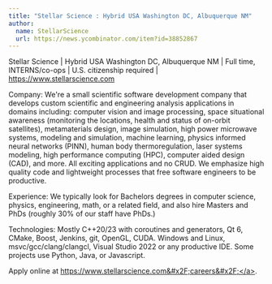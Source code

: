 ```yaml
---
title: "Stellar Science : Hybrid USA Washington DC, Albuquerque NM"
author:
  name: StellarScience
  url: https://news.ycombinator.com/item?id=38852867
---
```

Stellar Science | Hybrid USA Washington DC, Albuquerque NM | Full time, INTERNS&#x2F;co-ops | U.S. citizenship required | <a href="https:&#x2F;&#x2F;www.stellarscience.com" rel="nofollow">https:&#x2F;&#x2F;www.stellarscience.com</a>

Company: We&#x27;re a small scientific software development company that develops custom scientific and engineering analysis applications in domains including: computer vision and image processing, space situational awareness (monitoring the locations, health and status of on-orbit satellites), metamaterials design, image simulation, high power microwave systems, modeling and simulation, machine learning, physics informed neural networks (PINN), human body thermoregulation, laser systems modeling, high performance computing (HPC), computer aided design (CAD), and more. All exciting applications and no CRUD. We emphasize high quality code and lightweight processes that free software engineers to be productive.

Experience: We typically look for Bachelors degrees in computer science, physics, engineering, math, or a related field, and also hire Masters and PhDs (roughly 30% of our staff have PhDs.)

Technologies: Mostly C++20&#x2F;23 with coroutines and generators, Qt 6, CMake, Boost, Jenkins, git, OpenGL, CUDA. Windows and Linux, msvc&#x2F;gcc&#x2F;clang&#x2F;clangcl, Visual Studio 2022 or any productive IDE. Some projects use Python, Java, or Javascript.

Apply online at <a href="https:&#x2F;&#x2F;www.stellarscience.com&#x2F;careers&#x2F;" rel="nofollow">https:&#x2F;&#x2F;www.stellarscience.com&#x2F;careers&#x2F;</a>.
